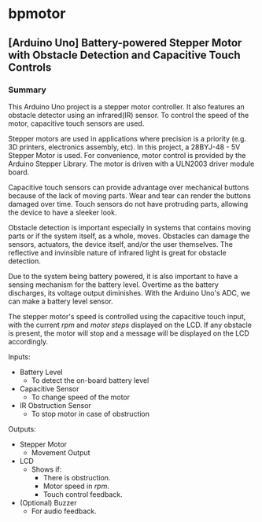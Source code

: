 # bpmotor
## __[Arduino Uno] Battery-powered Stepper Motor with Obstacle Detection and Capacitive Touch Controls__

### Summary

This Arduino Uno project is a stepper motor controller. It also features an obstacle detector using an infrared(IR) sensor. To control the speed of the motor, capacitive touch sensors are used.

Stepper motors are used in applications where precision is a priority (e.g. 3D printers, electronics assembly, etc). In this project, a 28BYJ-48 - 5V Stepper Motor is used. For convenience, motor control is provided by the Arduino Stepper Library. The motor is driven with a ULN2003 driver module board.

Capacitive touch sensors can provide advantage over mechanical buttons because of the lack of moving parts. Wear and tear can render the buttons damaged over time. Touch sensors do not have protruding parts, allowing the device to have a sleeker look. 

Obstacle detection is important especially in systems that contains moving parts or if the system itself, as a whole, moves. Obstacles can damage the sensors, actuators, the device itself, and/or the user themselves. The reflective and invinsible nature of infrared light is great for obstacle detection.

Due to the system being battery powered, it is also important to have a sensing mechanism for the battery level. Overtime as the battery discharges, its voltage output diminishes. With the Arduino Uno's ADC, we can make a battery level sensor.

The stepper motor's speed is controlled using the capacitive touch input, with the current _rpm_ and _motor steps_ displayed on the LCD. If any obstacle is present, the motor will stop and a message will be displayed on the LCD accordingly.


Inputs:
* Battery Level
  * To detect the on-board battery level
* Capacitive Sensor
  * To change speed of the motor
* IR Obstruction Sensor
  * To stop motor in case of obstruction

Outputs:
* Stepper Motor
  * Movement Output
* LCD
  * Shows if:
    * There is obstruction.
    * Motor speed in _rpm_.
    * Touch control feedback.
* (Optional) Buzzer
  * For audio feedback.